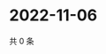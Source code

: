 # 2022-11-06

共 0 条

<!-- BEGIN WEIBO -->
<!-- 最后更新时间 Sun Nov 06 2022 01:04:44 GMT+0800 (China Standard Time) -->

<!-- END WEIBO -->
